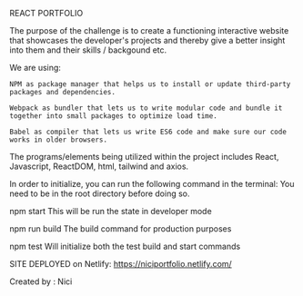 REACT PORTFOLIO

The purpose of the challenge is to create a functioning interactive website that showcases the developer's projects and thereby give a better insight into them and their skills / backgound etc.

We are using:

    NPM as package manager that helps us to install or update third-party packages and dependencies.

    Webpack as bundler that lets us to write modular code and bundle it together into small packages to optimize load time.

    Babel as compiler that lets us write ES6 code and make sure our code works in older browsers.


The programs/elements being utilized within the project includes React, Javascript, ReactDOM, html, tailwind and axios.



In order to initialize, you can run the following command in the terminal:
You need to be in the root directory before doing so.

npm start
This will be run the state in developer mode

npm run build
The build command for production purposes

npm test
Will initialize both the test build and start commands


SITE DEPLOYED on Netlify: https://niciportfolio.netlify.com/

Created by : Nici 
